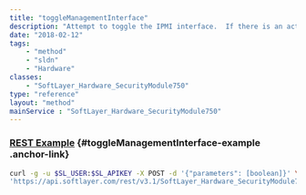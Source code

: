 ```yaml
---
title: "toggleManagementInterface"
description: "Attempt to toggle the IPMI interface.  If there is an active transaction on the server, it will throw an exception. This method creates a job to toggle the interface.  It is not instant. "
date: "2018-02-12"
tags:
    - "method"
    - "sldn"
    - "Hardware"
classes:
    - "SoftLayer_Hardware_SecurityModule750"
type: "reference"
layout: "method"
mainService : "SoftLayer_Hardware_SecurityModule750"
---
```


### [REST Example](#toggleManagementInterface-example) <a href="/article/rest/"><i class="fas fa-question"></i></a> {#toggleManagementInterface-example .anchor-link} 
```bash
curl -g -u $SL_USER:$SL_APIKEY -X POST -d '{"parameters": [boolean]}' \
'https://api.softlayer.com/rest/v3.1/SoftLayer_Hardware_SecurityModule750/{SoftLayer_Hardware_SecurityModule750ID}/toggleManagementInterface'
```
